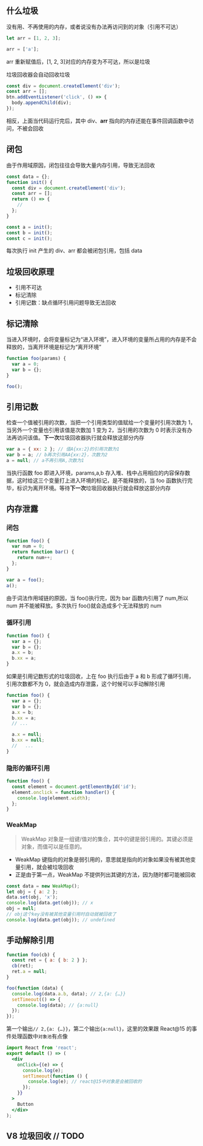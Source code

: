 ## 什么垃圾

没有用、不再使用的内存，或者说没有办法再访问到的对象（引用不可达）

```js
let arr = [1, 2, 3];

arr = ['a'];
```

arr 重新赋值后，[1, 2, 3]对应的内存变为不可达，所以是垃圾

垃圾回收器会自动回收垃圾

```js
const div = document.createElement('div');
const arr = [];
btn.addEventListener('click', () => {
  body.appendChild(div);
});
```

相反，上面当代码运行完后，其中 div、**arr** 指向的内存还能在事件回调函数中访问，不被会回收

## 闭包

由于作用域原因，闭包往往会导致大量内存引用，导致无法回收

```js
const data = {};
function init() {
  const div = document.createElement('div');
  const arr = [];
  return () => {
    //
  };
}

const a = init();
const b = init();
const c = init();
```

每次执行 init 产生的 div、arr 都会被闭包引用，包括 data

## 垃圾回收原理

- 引用不可达
- 标记清除
- 引用记数：缺点循环引用问题导致无法回收

## 标记清除

当进入环境时，会将变量标记为“进入环境”，进入环境的变量所占用的内存是不会释放的，当离开环境是标记为“离开环境”

```js
function foo(params) {
  var a = 0;
  var b = {};
}

foo();
```

## 引用记数

检查一个值被引用的次数，当把一个引用类型的值赋给一个变量时引用次数为 1，当另外一个变量也引用该值是次数加 1 变为 2，当引用的次数为 0 时表示没有办法再访问该值。**下一次**垃圾回收器执行就会释放这部分内存

```js
var a = { xx: 2 }; // 值A{xx:2}的引用次数为1
var b = a; // b再次引用AA{xx:2}，次数为2
a = null; // a不再引用A,次数为1
```

当执行函数 foo 即进入环境，params,a,b 存入堆、栈中占用相应的内容保存数据，这时给这三个变量打上进入环境的标记，是不能释放的，当 foo 函数执行完毕，标识为离开环境。等待**下一次**垃圾回收器执行就会释放这部分内存

## 内存泄露

### 闭包

```js
function foo() {
  var num = 0;
  return function bar() {
    return num++;
  };
}

var a = foo();
a();
```

由于词法作用域链的原因，当 foo()执行完，因为 bar 函数内引用了 num,所以 num 并不能被释放。多次执行 foo()就会造成多个无法释放的 num

### 循环引用

```js
function foo() {
  var a = {};
  var b = {};
  a.x = b;
  b.xx = a;
}
```

如果是引用记数形式的垃圾回收，上在 foo 执行后由于 a 和 b 形成了循环引用，引用次数都不为 0，就会造成内存泄露，这个时候可以手动解除引用

```js
function foo() {
  var a = {};
  var b = {};
  a.x = b;
  b.xx = a;
  // ...

  a.x = null;
  b.xx = null;
  //   ...
}
```

### 隐形的循环引用

```js
function foo() {
  const element = document.getElementById('id');
  element.onclick = function handler() {
    console.log(element.width);
  };
}
```

### WeakMap

> WeakMap 对象是一组键/值对的集合，其中的键是弱引用的。其键必须是对象，而值可以是任意的。

- WeakMap 键指向的对象是弱引用的，意思就是指向的对象如果没有被其他变量引用，就会被垃圾回收
- 正是由于第一点，WeakMap 不提供列出其键的方法，因为随时都可能被回收

```js
const data = new WeakMap();
let obj = { a: 2 };
data.set(obj, 'x');
console.log(data.get(obj)); // x
obj = null;
// obj这个key没有被其他变量引用时自动就被回收了
console.log(data.get(obj)); // undefined
```

## 手动解除引用

```js
function foo(cb) {
  const ret = { a: { b: 2 } };
  cb(ret);
  ret.a = null;
}

foo(function (data) {
  console.log(data.a.b, data); // 2,{a: {…}}
  setTimeout(() => {
    console.log(data); // {a:null}
  });
});
```

第一个输出`// 2,{a: {…}}`，第二个输出`{a:null}`，这里的效果跟 React@15 的事件处理函数中`对象池`有点像

```jsx
import React from 'react';
export default () => (
  <div
    onClick={(e) => {
      console.log(e);
      setTimeout(function () {
        console.log(e); // react@15中对象是会被回收的
      });
    }}
  >
    Button
  </div>
);
```

## V8 垃圾回收 // TODO
